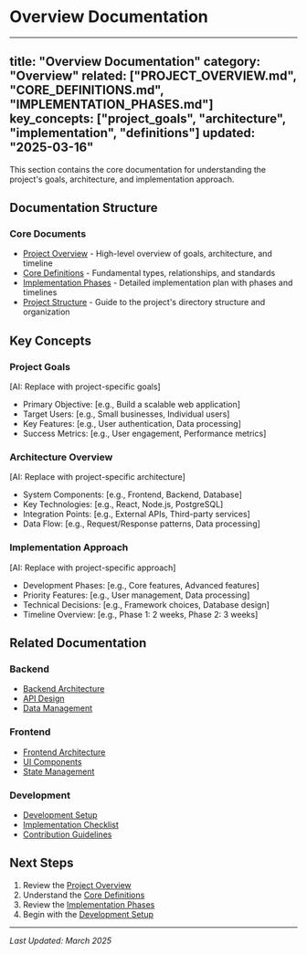 # Overview Documentation

---
title: "Overview Documentation"
category: "Overview"
related: ["PROJECT_OVERVIEW.md", "CORE_DEFINITIONS.md", "IMPLEMENTATION_PHASES.md"]
key_concepts: ["project_goals", "architecture", "implementation", "definitions"]
updated: "2025-03-16"
---

This section contains the core documentation for understanding the project's goals, architecture, and implementation approach.

## Documentation Structure

### Core Documents
- [Project Overview](PROJECT_OVERVIEW.md) - High-level overview of goals, architecture, and timeline
- [Core Definitions](CORE_DEFINITIONS.md) - Fundamental types, relationships, and standards
- [Implementation Phases](IMPLEMENTATION_PHASES.md) - Detailed implementation plan with phases and timelines
- [Project Structure](PROJECT_STRUCTURE.md) - Guide to the project's directory structure and organization

## Key Concepts

### Project Goals
[AI: Replace with project-specific goals]
- Primary Objective: [e.g., Build a scalable web application]
- Target Users: [e.g., Small businesses, Individual users]
- Key Features: [e.g., User authentication, Data processing]
- Success Metrics: [e.g., User engagement, Performance metrics]

### Architecture Overview
[AI: Replace with project-specific architecture]
- System Components: [e.g., Frontend, Backend, Database]
- Key Technologies: [e.g., React, Node.js, PostgreSQL]
- Integration Points: [e.g., External APIs, Third-party services]
- Data Flow: [e.g., Request/Response patterns, Data processing]

### Implementation Approach
[AI: Replace with project-specific approach]
- Development Phases: [e.g., Core features, Advanced features]
- Priority Features: [e.g., User management, Data processing]
- Technical Decisions: [e.g., Framework choices, Database design]
- Timeline Overview: [e.g., Phase 1: 2 weeks, Phase 2: 3 weeks]

## Related Documentation

### Backend
- [Backend Architecture](../backend/ARCHITECTURE.md)
- [API Design](../backend/api/API_ARCHITECTURE.md)
- [Data Management](../backend/data/DATA_ARCHITECTURE.md)

### Frontend
- [Frontend Architecture](../frontend/ARCHITECTURE.md)
- [UI Components](../frontend/ui/COMPONENT_LIBRARY.md)
- [State Management](../frontend/STATE_MANAGEMENT.md)

### Development
- [Development Setup](../development/SETUP.md)
- [Implementation Checklist](../development/IMPLEMENTATION_CHECKLIST.md)
- [Contribution Guidelines](../development/CONTRIBUTING.md)

## Next Steps

1. Review the [Project Overview](PROJECT_OVERVIEW.md)
2. Understand the [Core Definitions](CORE_DEFINITIONS.md)
3. Review the [Implementation Phases](IMPLEMENTATION_PHASES.md)
4. Begin with the [Development Setup](../development/SETUP.md)

---

*Last Updated: March 2025* 